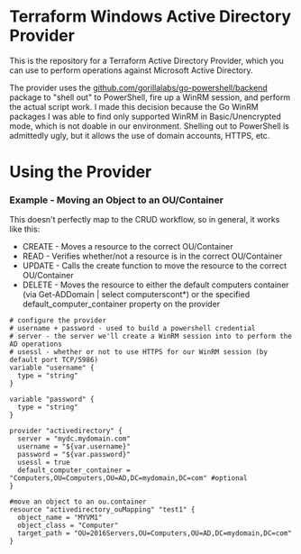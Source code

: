 # Terraform Windows Active Directory Provider

This is the repository for a Terraform Active Directory Provider, which you can use to perform operations against Microsoft Active Directory.

The provider uses the [github.com/gorillalabs/go-powershell/backend](github.com/gorillalabs/go-powershell/backend) package to "shell out" to PowerShell, fire up a WinRM session, and perform the actual script work. I made this decision because the Go WinRM packages I was able to find only supported WinRM in Basic/Unencrypted mode, which is not doable in our environment. Shelling out to PowerShell is admittedly ugly, but it allows the use of domain accounts, HTTPS, etc.

# Using the Provider

### Example - Moving an Object to an OU/Container

This doesn't perfectly map to the CRUD workflow, so in general, it works like this:

* CREATE - Moves a resource to the correct OU/Container
* READ - Verifies whether/not a resource is in the correct OU/Container
* UPDATE - Calls the create function to move the resource to the correct OU/Container
* DELETE - Moves the resource to either the default computers container (via Get-ADDomain | select computerscont*) or the specified default_computer_container property on the provider

```hcl
# configure the provider
# username + password - used to build a powershell credential
# server - the server we'll create a WinRM session into to perform the AD operations
# usessl - whether or not to use HTTPS for our WinRM session (by default port TCP/5986)
variable "username" {
  type = "string"
}

variable "password" {
  type = "string"
}

provider "activedirectory" {
  server = "mydc.mydomain.com"
  username = "${var.username}"
  password = "${var.password}"
  usessl = true
  default_computer_container = "Computers,OU=Computers,OU=AD,DC=mydomain,DC=com" #optional
}

#move an object to an ou.container
resource "activedirectory_ouMapping" "test1" {
  object_name = "MYVM1"
  object_class = "Computer"
  target_path = "OU=2016Servers,OU=Computers,OU=AD,DC=mydomain,DC=com"
}
```
